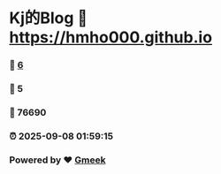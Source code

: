 # Kj的Blog :link: https://hmho000.github.io 
### :page_facing_up: [6](https://hmho000.github.io/tag.html) 
### :speech_balloon: 5 
### :hibiscus: 76690 
### :alarm_clock: 2025-09-08 01:59:15 
### Powered by :heart: [Gmeek](https://github.com/Meekdai/Gmeek)
